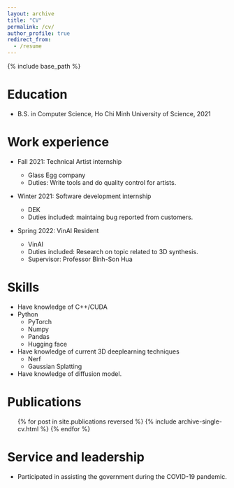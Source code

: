 ```yaml
---
layout: archive
title: "CV"
permalink: /cv/
author_profile: true
redirect_from:
  - /resume
---
```


{% include base_path %}

Education
======
* B.S. in Computer Science, Ho Chi Minh University of Science, 2021

Work experience
======
* Fall 2021: Technical Artist internship
  * Glass Egg company
  * Duties: Write tools and do quality control for artists.

* Winter 2021: Software development internship
  * DEK
  * Duties included: maintaing bug reported from customers.

* Spring 2022: VinAI Resident
  * VinAI
  * Duties included: Research on topic related to 3D synthesis.
  * Supervisor: Professor Binh-Son Hua
  
Skills
======
* Have knowledge of C++/CUDA
* Python
  * PyTorch
  * Numpy
  * Pandas
  * Hugging face
* Have knowledge of current 3D deeplearning techniques
  * Nerf
  * Gaussian Splatting
* Have knowledge of diffusion model.

Publications
======
  <ul>{% for post in site.publications reversed %}
    {% include archive-single-cv.html %}
  {% endfor %}</ul>
  
Service and leadership
======
* Participated in assisting the government during the COVID-19 pandemic.
